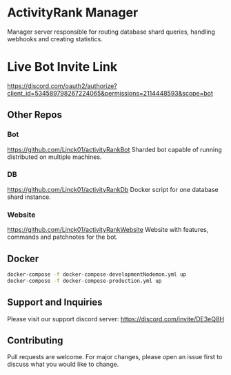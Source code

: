 # ActivityRank Manager

Manager server responsible for routing database shard queries, handling webhooks and creating statistics.

# Live Bot Invite Link

https://discord.com/oauth2/authorize?client_id=534589798267224065&permissions=2114448593&scope=bot

## Other Repos

### Bot
https://github.com/Linck01/activityRankBot
Sharded bot capable of running distributed on multiple machines.

### DB
https://github.com/Linck01/activityRankDb
Docker script for one database shard instance.

### Website
https://github.com/Linck01/activityRankWebsite
Website with features, commands and patchnotes for the bot.

## Docker

```bash
docker-compose -f docker-compose-developmentNodemon.yml up
docker-compose -f docker-compose-production.yml up
```

## Support and Inquiries

Please visit our support discord server: https://discord.com/invite/DE3eQ8H

## Contributing

Pull requests are welcome. For major changes, please open an issue first to discuss what you would like to change.
